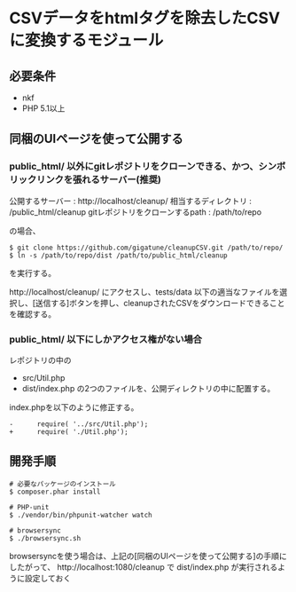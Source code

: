 # CSVデータをhtmlタグを除去したCSVに変換するモジュール

## 必要条件

- nkf
- PHP 5.1以上

## 同梱のUIページを使って公開する

### public_html/ 以外にgitレポジトリをクローンできる、かつ、シンボリックリンクを張れるサーバー(推奨)


公開するサーバー : http://localhost/cleanup/
相当するディレクトリ : /public_html/cleanup
gitレポジトリをクローンするpath : /path/to/repo

の場合、

```
$ git clone https://github.com/gigatune/cleanupCSV.git /path/to/repo/
$ ln -s /path/to/repo/dist /path/to/public_html/cleanup
```
を実行する。

http://localhost/cleanup/ にアクセスし、tests/data 以下の適当なファイルを選択し、[送信する]ボタンを押し、cleanupされたCSVをダウンロードできることを確認する。



### public_html/ 以下にしかアクセス権がない場合

レポジトリの中の
- src/Util.php
- dist/index.php
の2つのファイルを、公開ディレクトリの中に配置する。

index.phpを以下のように修正する。

```
-      require( '../src/Util.php');
+      require( './Util.php');
```

## 開発手順

```
# 必要なパッケージのインストール
$ composer.phar install

# PHP-unit
$ ./vendor/bin/phpunit-watcher watch

# browsersync
$ ./browsersync.sh
```

browsersyncを使う場合は、上記の[同梱のUIページを使って公開する]の手順にしたがって、
 http://localhost:1080/cleanup で dist/index.php が実行されるように設定しておく


